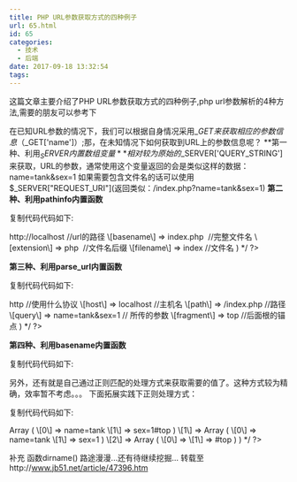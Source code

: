 ```yaml
---
title: PHP URL参数获取方式的四种例子
url: 65.html
id: 65
categories:
  - 技术
  - 后端
date: 2017-09-18 13:32:54
tags:
---
```


这篇文章主要介绍了PHP URL参数获取方式的四种例子,php url参数解析的4种方法,需要的朋友可以参考下

在已知URL参数的情况下，我们可以根据自身情况采用$\_GET来获取相应的参数信息（$\_GET\['name'\]）;那，在未知情况下如何获取到URL上的参数信息呢？ **第一种、利用$_SERVER内置数组变量** 相对较为原始的$\_SERVER\['QUERY\_STRING'\]来获取，URL的参数，通常使用这个变量返回的会是类似这样的数据：name=tank&sex=1 如果需要包含文件名的话可以使用$\_SERVER\["REQUEST\_URI"\](返回类似：/index.php?name=tank&sex=1) **第二种、利用pathinfo内置函数**

复制代码代码如下:

<?php $test = pathinfo("http://localhost/index.php"); print_r($test); /* 结果如下 Array ( \[dirname\] => http://localhost //url的路径 \[basename\] => index.php  //完整文件名 \[extension\] => php  //文件名后缀 \[filename\] => index //文件名 ) */ ?>

**第三种、利用parse_url内置函数**

复制代码代码如下:

<?php $test = parse\_url("http://localhost/index.php?name=tank&sex=1#top"); print\_r($test); /* 结果如下 Array ( \[scheme\] => http //使用什么协议 \[host\] => localhost //主机名 \[path\] => /index.php //路径 \[query\] => name=tank&sex=1 // 所传的参数 \[fragment\] => top //后面根的锚点 ) */ ?>

**第四种、利用basename内置函数**

复制代码代码如下:

<?php $test = basename("http://localhost/index.php?name=tank&sex=1#top"); echo $test; /* 结果如下 index.php?name=tank&sex=1#top */ ?>

另外，还有就是自己通过正则匹配的处理方式来获取需要的值了。这种方式较为精确，效率暂不考虑。。。 下面拓展实践下正则处理方式：

复制代码代码如下:

<?php preg\_match\_all("/(\\w+=\\w+)(#\\w+)?/i","http://localhost/index.php?name=tank&sex=1#top",$match); print_r($match); /* 结果如下 Array ( \[0\] => Array ( \[0\] => name=tank \[1\] => sex=1#top ) \[1\] => Array ( \[0\] => name=tank \[1\] => sex=1 ) \[2\] => Array ( \[0\] => \[1\] => #top ) ) */ ?>

补充 函数dirname() 路途漫漫...还有待继续挖掘... 转载至http://www.jb51.net/article/47396.htm